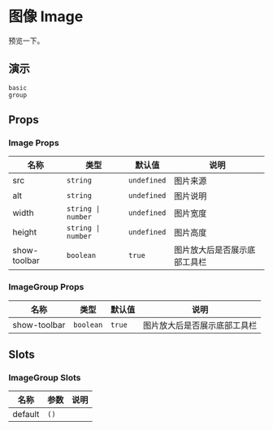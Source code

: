 # 图像 Image

预览一下。

## 演示

```demo
basic
group
```

## Props

### Image Props

| 名称 | 类型 | 默认值 | 说明 |
| --- | --- | --- | --- |
| src | `string` | `undefined` | 图片来源 |
| alt | `string` | `undefined` | 图片说明 |
| width | `string \| number` | `undefined` | 图片宽度 |
| height | `string \| number` | `undefined` | 图片高度 |
| show-toolbar | `boolean` | `true` | 图片放大后是否展示底部工具栏 |

### ImageGroup Props

| 名称         | 类型      | 默认值 | 说明                         |
| ------------ | --------- | ------ | ---------------------------- |
| show-toolbar | `boolean` | `true` | 图片放大后是否展示底部工具栏 |

## Slots

### ImageGroup Slots

| 名称    | 参数 | 说明 |
| ------- | ---- | ---- |
| default | `()` |      |
